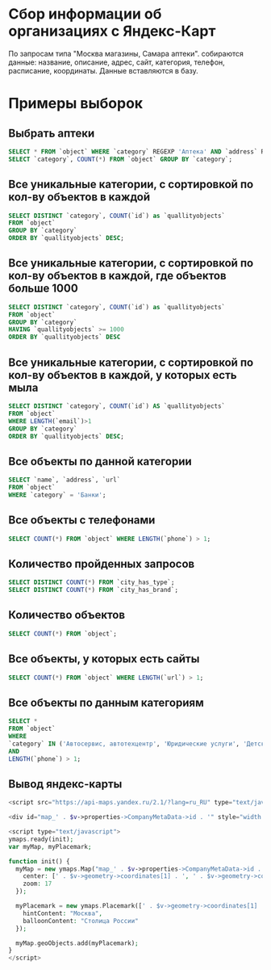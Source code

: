 # Сбор информации об организациях с Яндекс-Карт

По запросам типа "Москва магазины, Самара аптеки". собираются данные: название, описание, адрес, сайт, категория, телефон, расписание, координаты. Данные вставляются в базу.

# Примеры выборок

## Выбрать аптеки
```sql
SELECT * FROM `object` WHERE `category` REGEXP 'Аптека' AND `address` REGEXP 'Москва';
SELECT `category`, COUNT(*) FROM `object` GROUP BY `category`;
```

## Все уникальные категории, с сортировкой по кол-ву объектов в каждой
```sql
SELECT DISTINCT `category`, COUNT(`id`) as `quallityobjects`
FROM `object`
GROUP BY `category`
ORDER BY `quallityobjects` DESC;
```

## Все уникальные категории, с сортировкой по кол-ву объектов в каждой, где объектов больше 1000
```sql
SELECT DISTINCT `category`, COUNT(`id`) as `quallityobjects`
FROM `object`
GROUP BY `category`
HAVING `quallityobjects` >= 1000
ORDER BY `quallityobjects` DESC
```

## Все уникальные категории, с сортировкой по кол-ву объектов в каждой, у которых есть мыла
```sql
SELECT DISTINCT `category`, COUNT(`id`) AS `quallityobjects`
FROM `object`
WHERE LENGTH(`email`)>1
GROUP BY `category`
ORDER BY `quallityobjects` DESC;
```

## Все объекты по данной категории
```sql
SELECT `name`, `address`, `url`
FROM `object`
WHERE `category` = 'Банки';
```

## Все объекты с телефонами
```sql
SELECT COUNT(*) FROM `object` WHERE LENGTH(`phone`) > 1;
```

## Количество пройденных запросов
```sql
SELECT DISTINCT COUNT(*) FROM `city_has_type`;
SELECT DISTINCT COUNT(*) FROM `city_has_brand`;
```

## Количество объектов
```sql
SELECT COUNT(*) FROM `object`;
```

## Все объекты, у которых есть сайты
```sql
SELECT COUNT(*) FROM `object` WHERE LENGTH(`url`) > 1;
```

## Все объекты по данным категориям
```sql
SELECT *
FROM `object`
WHERE
`category` IN ('Автосервис, автотехцентр', 'Юридические услуги', 'Детский сад')
AND
LENGTH(`phone`) > 1;
```

## Вывод яндекс-карты
```php
<script src="https://api-maps.yandex.ru/2.1/?lang=ru_RU" type="text/javascript"></script>

<div id="map_' . $v->properties->CompanyMetaData->id . '" style="width: 600px; height: 400px"></div>

<script type="text/javascript">
ymaps.ready(init);
var myMap, myPlacemark;

function init() {
  myMap = new ymaps.Map("map_' . $v->properties->CompanyMetaData->id . '", {
    center: [' . $v->geometry->coordinates[1] . ', ' . $v->geometry->coordinates[0] . '],
    zoom: 17
  });

  myPlacemark = new ymaps.Placemark([' . $v->geometry->coordinates[1] . ', ' . $v->geometry->coordinates[0] . '], {
    hintContent: "Москва",
    balloonContent: "Столица России"
  });

  myMap.geoObjects.add(myPlacemark);
}
</script>
```
